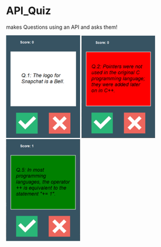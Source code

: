 # API_Quiz
makes Questions using an API and asks them!


<img src="app_1.PNG" width=40% height=auto> <img src="app_2.PNG" width=40% height=auto> <img src="app_3.PNG" width=40% height=auto>
